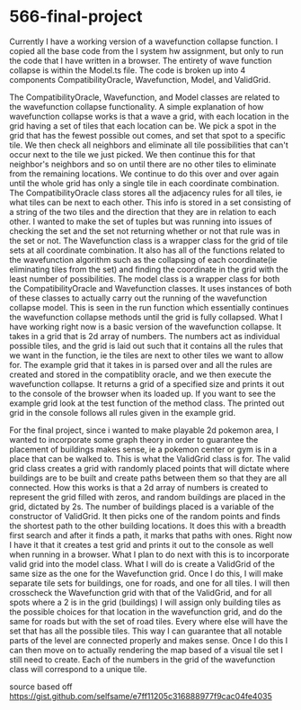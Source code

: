 # 566-final-project
Currently I have a working version of a wavefunction collapse function. I copied all the base code from the l system 
hw assignment, but only to run the code that I have written in a browser. The entirety of wave function collapse is 
within the Model.ts file. The code is broken up into 4 components CompatibilityOracle, Wavefunction, Model, and ValidGrid.

The CompatibilityOracle, Wavefunction, and Model classes are related to the wavefunction collapse functionality. A simple
explanation of how wavefunction collapse works is that a wave a grid, with each location in the grid having a set of tiles
that each location can be. We pick a spot in the grid that has the fewest possible out comes, and set that spot to a specific
tile. We then check all neighbors and eliminate all tile possibilities that can't occur next to the tile we just picked. We 
then continue this for that neighbor's neighbors and so on until there are no other tiles to eliminate from the remaining 
locations. We continue to do this over and over again until the whole grid has only a single tile in each coordinate 
combination. The CompatibilityOracle class stores all the adjacency rules for all tiles, ie what tiles can be next to each
other. This info is stored in a set consisting of a string of the two tiles and the direction that they are in relation to
each other. I wanted to make the set of tuples but was running into issues of checking the set and the set not returning 
whether or not that rule was in the set or not. The Wavefunction class is a wrapper class for the grid of tile sets at all
coordinate combination. It also has all of the functions related to the wavefunction algorithm such as the collapsing of 
each coordinate(ie eliminating tiles from the set) and finding the coordinate in the grid with the least number of 
possibilities. The model class is a wrapper class for both the CompatibilityOracle and Wavefunction classes. It uses
instances of both of these classes to actually carry out the running of the wavefunction collapse model. This is 
seen in the run function which essentially continues the wavefunction collapse methods until the grid is fully collapsed.
What I have working right now is a basic version of the wavefunction collapse. It takes in a grid that is 2d array of numbers.
The numbers act as individual possible tiles, and the grid is laid out such that it contains all the rules that we want in 
the function, ie the tiles are next to other tiles we want to allow for. The example grid that it takes in is parsed over
and all the rules are created and stored in the compatiblity oracle, and we then execute the wavefunction collapse. It 
returns a grid of a specified size and prints it out to the console of the browser when its loaded up. If you want to 
see the example grid look at the test function of the method class. The printed out grid in the console follows all rules
given in the example grid.

For the final project, since i wanted to make playable 2d pokemon area, I wanted to incorporate some graph theory in order 
to guarantee the placement of buildings makes sense, ie a pokemon center or gym is in a place that can be walked to. This
is what the ValidGrid class is for. The valid grid class creates a grid with randomly placed points that will dictate where
buildings are to be built and create paths between them so that they are all connected. How this works is that a 2d array of
numbers is created to represent the grid filled with zeros, and random buildings are placed in the grid, dictated by 2s. The
number of buildings placed is a variable of the constructor of ValidGrid. It then picks one of the random points and finds 
the shortest path to the other building locations. It does this with a breadth first search and after it finds a path, it 
marks that paths with ones. Right now I have it that it creates a test grid and prints it out to the console as well when
running in a browser. What I plan to do next with this is to incorporate valid grid into the model class. What I will do
is create a ValidGrid of the same size as the one for the Wavefunction grid. Once I do this, I will make separate tile sets
for buildings, one for roads, and one for all tiles. I will then crosscheck the Wavefunction grid with that of the ValidGrid,
and for all spots where a 2 is in the grid (buildings) I will assign only building tiles as the possible choices for that 
location in the wavefunction grid, and do the same for roads but with the set of road tiles. Every where else will have the 
set that has all the possible tiles. This way I can guarantee that all notable parts of the level are connected properly and 
makes sense. Once I do this I can then move on to actually rendering the map based of a visual tile set I still need to 
create. Each of the numbers in the grid of the wavefunction class will correspond to a unique tile.


source based off 
https://gist.github.com/selfsame/e7ff11205c316888977f9cac04fe4035